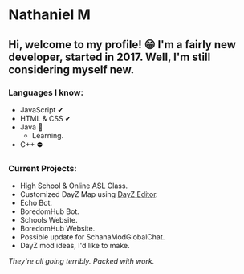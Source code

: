 # Nathaniel M
Hi, welcome to my profile! 😁 I'm a fairly new developer, started in 2017. Well, I'm still considering myself new.
---
### Languages I know:
* JavaScript ✔
* HTML & CSS ✔
* Java 📑
	* Learning.
* C++ ⛔

### Current Projects:
* High School & Online ASL Class.
* Customized DayZ Map using [DayZ Editor](https://github.com/InclementDab/DayZ-Editor).
* Echo Bot.
* BoredomHub Bot.
* Schools Website.
* BoredomHub Website.
* Possible update for SchanaModGlobalChat.
* DayZ mod ideas, I'd like to make.

*They're all going terribly. Packed with work.*
